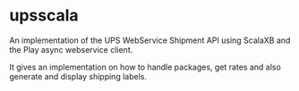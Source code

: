 upsscala
========

An implementation of the UPS WebService Shipment API using ScalaXB and the Play async webservice client.

It gives an implementation on how to handle packages, get rates and also generate and display shipping labels.
